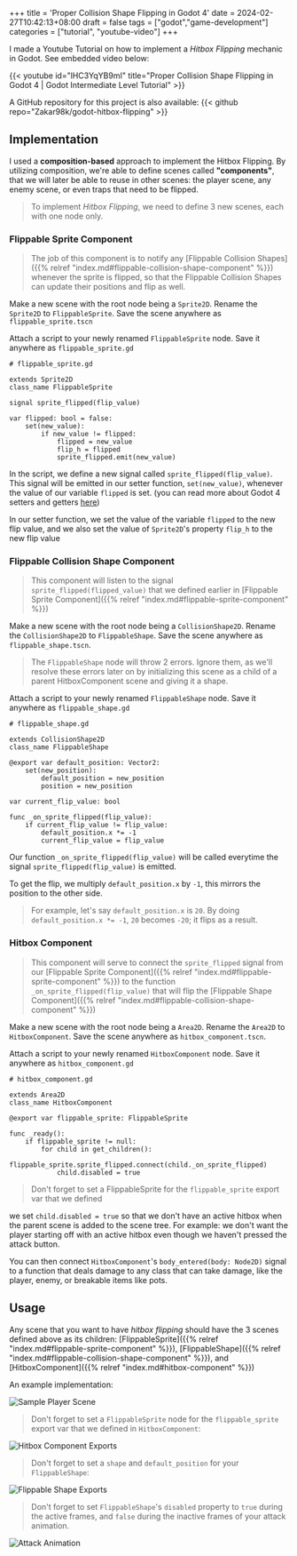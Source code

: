 +++
title = 'Proper Collision Shape Flipping in Godot 4'
date = 2024-02-27T10:42:13+08:00
draft = false
tags = ["godot","game-development"]
categories = ["tutorial", "youtube-video"]
+++

I made a Youtube Tutorial on how to implement a *Hitbox Flipping* mechanic in Godot. See embedded video below:

{{< youtube id="lHC3YqYB9mI" title="Proper Collision Shape Flipping in Godot 4 | Godot Intermediate Level Tutorial" >}}

A GitHub repository for this project is also available:
{{< github repo="Zakar98k/godot-hitbox-flipping" >}}

## Implementation
I used a **composition-based** approach to implement the Hitbox Flipping. By utilizing composition, we're able to define scenes called **"components"**, that we will later be able to reuse in other scenes: the player scene, any enemy scene, or even traps that need to be flipped.

> To implement *Hitbox Flipping*, we need to define 3 new scenes, each with one node only.

### Flippable Sprite Component
> The job of this component is to notify any [Flippable Collision Shapes]({{% relref "index.md#flippable-collision-shape-component" %}})
whenever the sprite is flipped, so that the Flippable Collision Shapes can update their positions and flip as well.

Make a new scene with the root node being a `Sprite2D`. Rename the `Sprite2D` to `FlippableSprite`. Save the scene anywhere as `flippable_sprite.tscn`

Attach a script to your newly renamed `FlippableSprite` node. Save it anywhere as `flippable_sprite.gd`
```gdscript
# flippable_sprite.gd

extends Sprite2D
class_name FlippableSprite

signal sprite_flipped(flip_value)

var flipped: bool = false:
	set(new_value):
		if new_value != flipped:
			flipped = new_value
			flip_h = flipped
			sprite_flipped.emit(new_value)
```

In the script, we define a new signal called `sprite_flipped(flip_value)`. This signal will be emitted in our setter function, `set(new_value)`, whenever the value of our variable `flipped` is set. (you can read more about Godot 4 setters and getters [here](https://shaggydev.com/2022/01/04/setget/))

In our setter function, we set the value of the variable `flipped` to the new flip value, and we also set the value of `Sprite2D`'s property `flip_h` to the new flip value

### Flippable Collision Shape Component
> This component will listen to the signal `sprite_flipped(flipped_value)` that we defined earlier in [Flippable Sprite Component]({{% relref "index.md#flippable-sprite-component" %}})

Make a new scene with the root node being a `CollisionShape2D`. Rename the `CollisionShape2D` to `FlippableShape`. Save the scene anywhere as `flippable_shape.tscn`.

> The `FlippableShape` node will throw 2 errors. Ignore them, as we'll resolve these errors later on by initializing this scene as a child of a parent HitboxComponent scene and giving it a shape.

Attach a script to your newly renamed `FlippableShape` node. Save it anywhere as `flippable_shape.gd`

```gdscript
# flippable_shape.gd

extends CollisionShape2D
class_name FlippableShape

@export var default_position: Vector2:
	set(new_position):
		default_position = new_position
		position = new_position

var current_flip_value: bool

func _on_sprite_flipped(flip_value):
	if current_flip_value != flip_value:
		default_position.x *= -1
		current_flip_value = flip_value
```

Our function `_on_sprite_flipped(flip_value)` will be called everytime the signal `sprite_flipped(flip_value)` is emitted.

To get the flip, we multiply `default_position.x` by `-1`, this mirrors the position to the other side. 

> For example, let's say `default_position.x` is `20`. By doing `default_position.x *= -1`, `20` becomes `-20`; it flips as a result.

### Hitbox Component
> This component will serve to connect the `sprite_flipped` signal from our [Flippable Sprite Component]({{% relref "index.md#flippable-sprite-component" %}}) to the function `_on_sprite_flipped(flip_value)` that will flip the [Flippable Shape Component]({{% relref "index.md#flippable-collision-shape-component" %}})


Make a new scene with the root node being a `Area2D`. Rename the `Area2D` to `HitboxComponent`. Save the scene anywhere as `hitbox_component.tscn`.


Attach a script to your newly renamed `HitboxComponent` node. Save it anywhere as `hitbox_component.gd`

```gdscript
# hitbox_component.gd

extends Area2D
class_name HitboxComponent

@export var flippable_sprite: FlippableSprite

func _ready():
	if flippable_sprite != null:
		for child in get_children():
			flippable_sprite.sprite_flipped.connect(child._on_sprite_flipped)
			child.disabled = true
```

> Don't forget to set a FlippableSprite for the `flippable_sprite` export var that we defined

we set `child.disabled = true` so that we don't have an active hitbox when the parent scene is added to the scene tree. For example: we don't want the player starting off with an active hitbox even though we haven't pressed the attack button.

You can then connect `HitboxComponent`'s `body_entered(body: Node2D)` signal to a function that deals damage to any class that can take damage, like the player, enemy, or breakable items like pots.

## Usage
Any scene that you want to have *hitbox flipping* should have the 3 scenes defined above as its children: 
[FlippableSprite]({{% relref "index.md#flippable-sprite-component" %}}), 
[FlippableShape]({{% relref "index.md#flippable-collision-shape-component" %}}), 
and [HitboxComponent]({{% relref "index.md#hitbox-component" %}})

An example implementation:

![Sample Player Scene](sample_player_scene.png)

> Don't forget to set a `FlippableSprite` node for the `flippable_sprite` export var that we defined in `HitboxComponent`:

![Hitbox Component Exports](hitbox_component_exports.png)

> Don't forget to set a `shape` and `default_position` for your `FlippableShape`:

![Flippable Shape Exports](flippable_shape_exports.png)

> Don't forget to set `FlippableShape`'s `disabled` property to `true` during the active frames, and `false` during the inactive frames of your attack animation.

![Attack Animation](attack_animation.gif)
